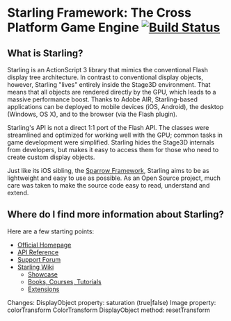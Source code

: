 Starling Framework: The Cross Platform Game Engine [![Build Status](https://travis-ci.org/Gamua/Starling-Framework.svg)](https://travis-ci.org/Gamua/Starling-Framework)
==================================================

What is Starling?
-----------------

Starling is an ActionScript 3 library that mimics the conventional Flash display tree architecture. In contrast to conventional display objects, however, Starling "lives" entirely inside the Stage3D environment. That means that all objects are rendered directly by the GPU, which leads to a massive performance boost. Thanks to Adobe AIR, Starling-based applications can be deployed to mobile devices (iOS, Android), the desktop (Windows, OS X), and to the browser (via the Flash plugin).

Starling's API is not a direct 1:1 port of the Flash API. The classes were streamlined and optimized for working well with the GPU; common tasks in game development were simplified. Starling hides the Stage3D internals from developers, but makes it easy to access them for those who need to create custom display objects.

Just like its iOS sibling, the [Sparrow Framework][1], Starling aims to be as lightweight and easy to use as possible. As an Open Source project, much care was taken to make the source code easy to read, understand and extend.

Where do I find more information about Starling?
------------------------------------------------

Here are a few starting points:

* [Official Homepage](http://www.starling-framework.org)
* [API Reference](http://doc.starling-framework.org)
* [Support Forum](http://forum.starling-framework.org)
* [Starling Wiki](http://wiki.starling-framework.org)
  * [Showcase](http://wiki.starling-framework.org/games/start)
  * [Books, Courses, Tutorials](http://wiki.starling-framework.org/tutorials/start)
  * [Extensions](http://wiki.starling-framework.org/extensions/start)

[1]: http://www.sparrow-framework.org

Changes:
 DisplayObject property: saturation (true|false)
 Image property: colorTransform ColorTransform
 DisplayObject method: resetTransform
